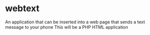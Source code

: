 # webtext
An application that can be inserted into a web page that sends a text message to your phone 
This will be a PHP HTML application 
